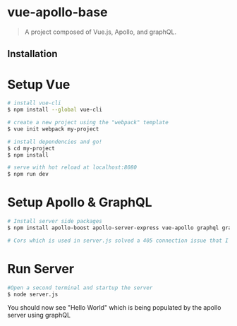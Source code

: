 # vue-apollo-base

> A project composed of Vue.js, Apollo, and graphQL.

## Installation

# Setup Vue
``` bash
# install vue-cli
$ npm install --global vue-cli

# create a new project using the "webpack" template
$ vue init webpack my-project

# install dependencies and go!
$ cd my-project
$ npm install

# serve with hot reload at localhost:8080
$ npm run dev
```
# Setup Apollo & GraphQL
``` bash
# Install server side packages
$ npm install apollo-boost apollo-server-express vue-apollo graphql graphql-tools cors

# Cors which is used in server.js solved a 405 connection issue that I was having
```
# Run Server
``` bash
#Open a second terminal and startup the server
$ node server.js
```
You should now see "Hello World" which is being populated by the apollo server using graphQL
